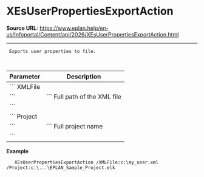 # XEsUserPropertiesExportAction

**Source URL:** https://www.eplan.help/en-us/Infoportal/Content/api/2026/XEsUserPropertiesExportAction.html

---

```
 Exports user properties to file.
 
```

  

| Parameter | Description |
| --- | --- |
| ``` XMLFile ``` | ``` Full path of the XML file ``` |
| ``` Project ``` | ``` Full project name ``` |

**Example**

```
   XEsUserPropertiesExportAction /XMLFile:c:\my_user.xml  /Project:c:\...\EPLAN_Sample_Project.elk
   
```